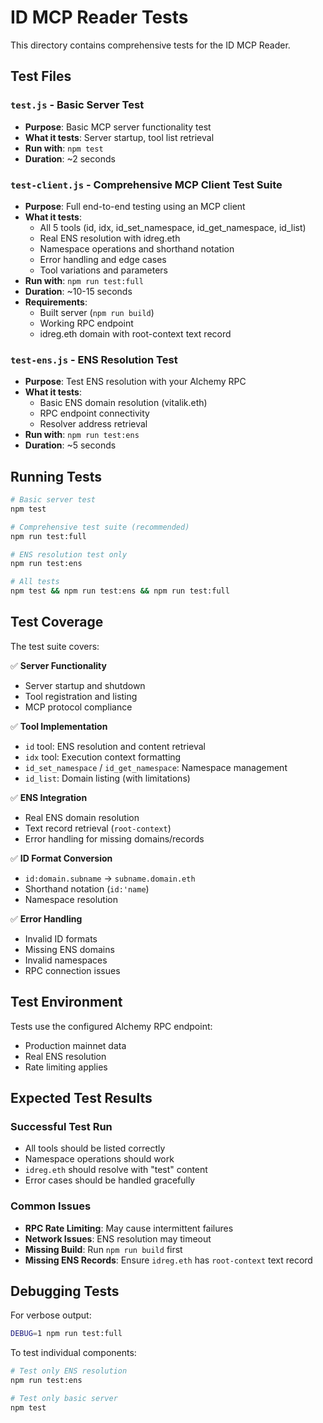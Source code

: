 # ID MCP Reader Tests

This directory contains comprehensive tests for the ID MCP Reader.

## Test Files

### `test.js` - Basic Server Test
- **Purpose**: Basic MCP server functionality test
- **What it tests**: Server startup, tool list retrieval
- **Run with**: `npm test`
- **Duration**: ~2 seconds

### `test-client.js` - Comprehensive MCP Client Test Suite
- **Purpose**: Full end-to-end testing using an MCP client
- **What it tests**: 
  - All 5 tools (id, idx, id_set_namespace, id_get_namespace, id_list)
  - Real ENS resolution with idreg.eth
  - Namespace operations and shorthand notation
  - Error handling and edge cases
  - Tool variations and parameters
- **Run with**: `npm run test:full`
- **Duration**: ~10-15 seconds
- **Requirements**: 
  - Built server (`npm run build`)
  - Working RPC endpoint
  - idreg.eth domain with root-context text record

### `test-ens.js` - ENS Resolution Test
- **Purpose**: Test ENS resolution with your Alchemy RPC
- **What it tests**: 
  - Basic ENS domain resolution (vitalik.eth)
  - RPC endpoint connectivity
  - Resolver address retrieval
- **Run with**: `npm run test:ens`
- **Duration**: ~5 seconds

## Running Tests

```bash
# Basic server test
npm test

# Comprehensive test suite (recommended)
npm run test:full

# ENS resolution test only
npm run test:ens

# All tests
npm test && npm run test:ens && npm run test:full
```

## Test Coverage

The test suite covers:

✅ **Server Functionality**
- Server startup and shutdown
- Tool registration and listing
- MCP protocol compliance

✅ **Tool Implementation**
- `id` tool: ENS resolution and content retrieval
- `idx` tool: Execution context formatting
- `id_set_namespace` / `id_get_namespace`: Namespace management
- `id_list`: Domain listing (with limitations)

✅ **ENS Integration**
- Real ENS domain resolution
- Text record retrieval (`root-context`)
- Error handling for missing domains/records

✅ **ID Format Conversion**
- `id:domain.subname` → `subname.domain.eth`
- Shorthand notation (`id:'name`)
- Namespace resolution

✅ **Error Handling**
- Invalid ID formats
- Missing ENS domains
- Invalid namespaces
- RPC connection issues

## Test Environment

Tests use the configured Alchemy RPC endpoint:
- Production mainnet data
- Real ENS resolution
- Rate limiting applies

## Expected Test Results

### Successful Test Run
- All tools should be listed correctly
- Namespace operations should work
- `idreg.eth` should resolve with "test" content
- Error cases should be handled gracefully

### Common Issues
- **RPC Rate Limiting**: May cause intermittent failures
- **Network Issues**: ENS resolution may timeout
- **Missing Build**: Run `npm run build` first
- **Missing ENS Records**: Ensure `idreg.eth` has `root-context` text record

## Debugging Tests

For verbose output:
```bash
DEBUG=1 npm run test:full
```

To test individual components:
```bash
# Test only ENS resolution
npm run test:ens

# Test only basic server
npm test
``` 